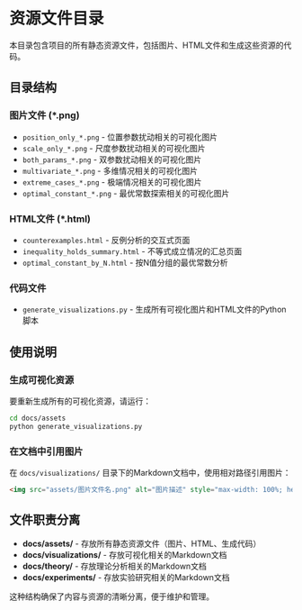 # 资源文件目录

本目录包含项目的所有静态资源文件，包括图片、HTML文件和生成这些资源的代码。

## 目录结构

### 图片文件 (*.png)
- `position_only_*.png` - 位置参数扰动相关的可视化图片
- `scale_only_*.png` - 尺度参数扰动相关的可视化图片  
- `both_params_*.png` - 双参数扰动相关的可视化图片
- `multivariate_*.png` - 多维情况相关的可视化图片
- `extreme_cases_*.png` - 极端情况相关的可视化图片
- `optimal_constant_*.png` - 最优常数探索相关的可视化图片

### HTML文件 (*.html)
- `counterexamples.html` - 反例分析的交互式页面
- `inequality_holds_summary.html` - 不等式成立情况的汇总页面
- `optimal_constant_by_N.html` - 按N值分组的最优常数分析

### 代码文件
- `generate_visualizations.py` - 生成所有可视化图片和HTML文件的Python脚本

## 使用说明

### 生成可视化资源

要重新生成所有的可视化资源，请运行：

```bash
cd docs/assets
python generate_visualizations.py
```

### 在文档中引用图片

在 `docs/visualizations/` 目录下的Markdown文档中，使用相对路径引用图片：

```markdown
<img src="assets/图片文件名.png" alt="图片描述" style="max-width: 100%; height: auto; display: block; margin: 20px auto; border: 1px solid #eee; border-radius: 4px; box-shadow: 0 2px 5px rgba(0,0,0,0.1);">
```

## 文件职责分离

- **docs/assets/** - 存放所有静态资源文件（图片、HTML、生成代码）
- **docs/visualizations/** - 存放可视化相关的Markdown文档
- **docs/theory/** - 存放理论分析相关的Markdown文档
- **docs/experiments/** - 存放实验研究相关的Markdown文档

这种结构确保了内容与资源的清晰分离，便于维护和管理。 